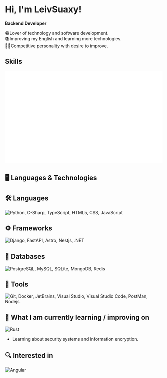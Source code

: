 # Hi, I'm LeivSuaxy!

<b>Backend Developer</b>

😁Lover of technology and software development.<br> 
📚Improving my English and learning more technologies.<br>
💪🏼Competitive personality with desire to improve.<br>

## Skills
![Stats Overview](https://raw.githubusercontent.com/LeivSuaxy/Image-Gen/master/generated/overview.svg#gh-dark-mode-only)

## 🖥 Languages & Technologies
## 🛠 Languages
![Python, C-Sharp, TypeScript, HTML5, CSS, JavaScript](https://skillicons.dev/icons?i=python,cs,ts,html,css,js&perline=3)

## ⚙ Frameworks
![Django, FastAPI, Astro, Nestjs, .NET](https://skillicons.dev/icons?i=django,fastapi,astro,nestjs,net&perline=3)<br/>

## 💾 Databases
![PostgreSQL, MySQL, SQLite, MongoDB, Redis](https://skillicons.dev/icons?i=postgresql,mysql,sqlite,mongodb,redis&perline=3)
## 🔧 Tools
![Git, Docker, JetBrains, Visual Studio, Visual Studio Code, PostMan, Nodejs](https://skillicons.dev/icons?i=git,docker,pycharm,visualstudio,vscode,postman,nodejs&perline=3)

## 📖 What I am currently learning / improving on

![Rust](https://skillicons.dev/icons?i=rust&perline=3)

* Learning about security systems and information encryption.

## 🔍 Interested in

![Angular](https://skillicons.dev/icons?i=angular&perline=3)
